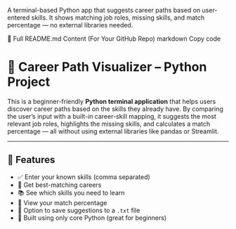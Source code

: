 A terminal-based Python app that suggests career paths based on user-entered skills. It shows matching job roles, missing skills, and match percentage — no external libraries needed.

📄 Full README.md Content (For Your GitHub Repo)
markdown
Copy code
# 🎯 Career Path Visualizer – Python Project

This is a beginner-friendly **Python terminal application** that helps users discover career paths based on the skills they already have. By comparing the user’s input with a built-in career-skill mapping, it suggests the most relevant job roles, highlights the missing skills, and calculates a match percentage — all without using external libraries like pandas or Streamlit.

---

## 🚀 Features

- ✅ Enter your known skills (comma separated)
- 💼 Get best-matching careers
- 📚 See which skills you need to learn
- 🔢 View your match percentage
- 💾 Option to save suggestions to a `.txt` file
- 🧠 Built using only core Python (great for beginners)
